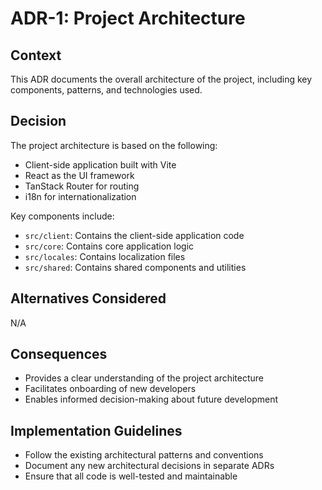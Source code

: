 # ADR-1: Project Architecture

## Context
This ADR documents the overall architecture of the project, including key components, patterns, and technologies used.

## Decision
The project architecture is based on the following:

- Client-side application built with Vite
- React as the UI framework
- TanStack Router for routing
- i18n for internationalization

Key components include:

- `src/client`: Contains the client-side application code
- `src/core`: Contains core application logic
- `src/locales`: Contains localization files
- `src/shared`: Contains shared components and utilities

## Alternatives Considered
N/A

## Consequences
- Provides a clear understanding of the project architecture
- Facilitates onboarding of new developers
- Enables informed decision-making about future development

## Implementation Guidelines
- Follow the existing architectural patterns and conventions
- Document any new architectural decisions in separate ADRs
- Ensure that all code is well-tested and maintainable